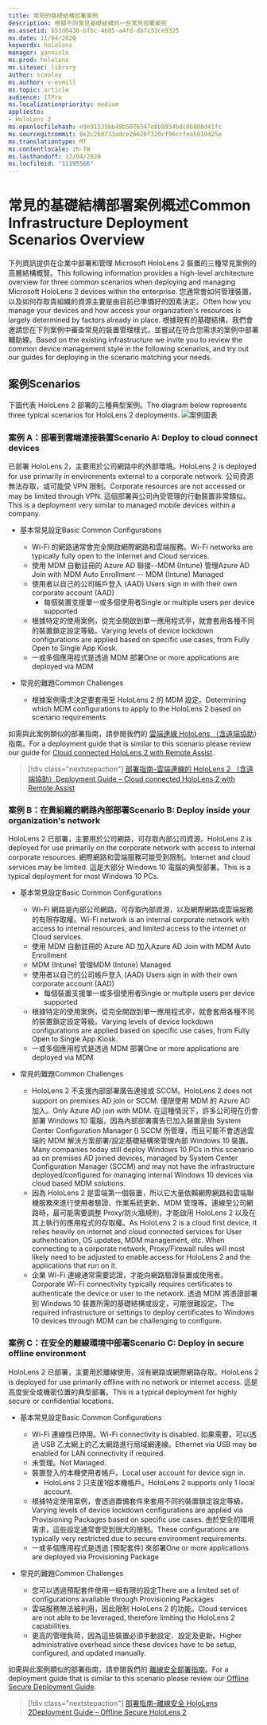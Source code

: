 ```yaml
---
title: 常見的基礎結構部署案例
description: 根據不同常見基礎結構的一些常見部署案例
ms.assetid: 651d0430-bfbc-4685-a4fd-db7c33ce9325
ms.date: 11/04/2020
keywords: hololens
manager: yannisle
ms.prod: hololens
ms.sitesec: library
author: scooley
ms.author: v-evmill
ms.topic: article
audience: ITPro
ms.localizationpriority: medium
appliesto:
- HoloLens 2
ms.openlocfilehash: e9e91535bb49b5076547e8b9934bdc86808d41fc
ms.sourcegitcommit: 8e2c268733adce2662bf320cf96ccfea5919425e
ms.translationtype: MT
ms.contentlocale: zh-TW
ms.lasthandoff: 12/04/2020
ms.locfileid: "11195566"
---
```

# <span data-ttu-id="b4641-104">常見的基礎結構部署案例概述</span><span class="sxs-lookup"><span data-stu-id="b4641-104">Common Infrastructure Deployment Scenarios Overview</span></span>

<span data-ttu-id="b4641-105">下列資訊提供在企業中部署和管理 Microsoft HoloLens 2 裝置的三種常見案例的高層結構概覽。</span><span class="sxs-lookup"><span data-stu-id="b4641-105">This following information provides a high-level architecture overview for three common scenarios when deploying and managing Microsoft HoloLens 2 devices within the enterprise.</span></span> <span data-ttu-id="b4641-106">您通常會如何管理裝置，以及如何存取貴組織的資源主要是由目前已準備好的因素決定。</span><span class="sxs-lookup"><span data-stu-id="b4641-106">Often how you manage your devices and how access your organization's resources is largely determined by factors already in place.</span></span> <span data-ttu-id="b4641-107">根據現有的基礎結構，我們會邀請您在下列案例中審查常見的裝置管理樣式，並嘗試在符合您需求的案例中部署輔助線。</span><span class="sxs-lookup"><span data-stu-id="b4641-107">Based on the existing infrastructure we invite you to review the common device management style in the following scenarios, and try out our guides for deploying in the scenario matching your needs.</span></span>

## <span data-ttu-id="b4641-108">案例</span><span class="sxs-lookup"><span data-stu-id="b4641-108">Scenarios</span></span>

<span data-ttu-id="b4641-109">下圖代表 HoloLens 2 部署的三種典型案例。</span><span class="sxs-lookup"><span data-stu-id="b4641-109">The diagram below represents three typical scenarios for HoloLens 2 deployments.</span></span>
![案例圖表](images/scenarios.jpg)

### <span data-ttu-id="b4641-111">案例 A：部署到雲端連接裝置</span><span class="sxs-lookup"><span data-stu-id="b4641-111">Scenario A: Deploy to cloud connect devices</span></span>

<span data-ttu-id="b4641-112">已部署 HoloLens 2，主要用於公司網路中的外部環境。</span><span class="sxs-lookup"><span data-stu-id="b4641-112">HoloLens 2 is deployed for use primarily in environments external to a corporate network.</span></span> <span data-ttu-id="b4641-113">公司資源無法存取，或可能受 VPN 限制。</span><span class="sxs-lookup"><span data-stu-id="b4641-113">Corporate resources are not accessed or may be limited through VPN.</span></span> <span data-ttu-id="b4641-114">這個部署與公司內受管理的行動裝置非常類似。</span><span class="sxs-lookup"><span data-stu-id="b4641-114">This is a deployment very similar to managed mobile devices within a company.</span></span>
 * <span data-ttu-id="b4641-115">基本常見設定</span><span class="sxs-lookup"><span data-stu-id="b4641-115">Basic Common Configurations</span></span>
   * <span data-ttu-id="b4641-116">Wi-Fi 的網路通常會完全開啟網際網路和雲端服務。</span><span class="sxs-lookup"><span data-stu-id="b4641-116">Wi-Fi networks are typically fully open to the Internet and Cloud services.</span></span>
   * <span data-ttu-id="b4641-117">使用 MDM 自動註冊的 Azure AD 聯接--MDM (Intune) 管理</span><span class="sxs-lookup"><span data-stu-id="b4641-117">Azure AD Join with MDM Auto Enrollment -- MDM (Intune) Managed</span></span>
   * <span data-ttu-id="b4641-118">使用者以自己的公司帳戶登入 (AAD) </span><span class="sxs-lookup"><span data-stu-id="b4641-118">Users sign in with their own corporate account (AAD)</span></span>
     * <span data-ttu-id="b4641-119">每個裝置支援單一或多個使用者</span><span class="sxs-lookup"><span data-stu-id="b4641-119">Single or multiple users per device supported</span></span>
   * <span data-ttu-id="b4641-120">根據特定的使用案例，從完全開啟到單一應用程式亭，就會套用各種不同的裝置鎖定設定等級。</span><span class="sxs-lookup"><span data-stu-id="b4641-120">Varying levels of device lockdown configurations are applied based on specific use cases, from Fully Open to Single App Kiosk.</span></span>
   * <span data-ttu-id="b4641-121">一或多個應用程式是透過 MDM 部署</span><span class="sxs-lookup"><span data-stu-id="b4641-121">One or more applications are deployed via MDM</span></span>

* <span data-ttu-id="b4641-122">常見的難題</span><span class="sxs-lookup"><span data-stu-id="b4641-122">Common Challenges</span></span>
   * <span data-ttu-id="b4641-123">根據案例需求決定要套用至 HoloLens 2 的 MDM 設定。</span><span class="sxs-lookup"><span data-stu-id="b4641-123">Determining which MDM configurations to apply to the HoloLens 2 based on scenario requirements.</span></span>

<span data-ttu-id="b4641-124">如需與此案例類似的部署指南，請參閱我們的 [雲端連線 HoloLens （含遠端協助](hololens2-cloud-connected-overview.md)）指南。</span><span class="sxs-lookup"><span data-stu-id="b4641-124">For a deployment guide that is similar to this scenario please review our guide for [Cloud connected HoloLens 2 with Remote Assist](hololens2-cloud-connected-overview.md).</span></span>

> [!div class="nextstepaction"]
> [<span data-ttu-id="b4641-125">部署指南–雲端連線的 HoloLens 2 （含遠端協助）</span><span class="sxs-lookup"><span data-stu-id="b4641-125">Deployment Guide – Cloud connected HoloLens 2 with Remote Assist</span></span>](hololens2-cloud-connected-overview.md)

### <span data-ttu-id="b4641-126">案例 B：在貴組織的網路內部部署</span><span class="sxs-lookup"><span data-stu-id="b4641-126">Scenario B: Deploy inside your organization's network</span></span>

<span data-ttu-id="b4641-127">HoloLens 2 已部署，主要用於公司網路，可存取內部公司資源。</span><span class="sxs-lookup"><span data-stu-id="b4641-127">HoloLens 2 is deployed for use primarily on the corporate network with access to internal corporate resources.</span></span> <span data-ttu-id="b4641-128">網際網路和雲端服務可能受到限制。</span><span class="sxs-lookup"><span data-stu-id="b4641-128">Internet and cloud services may be limited.</span></span> <span data-ttu-id="b4641-129">這是大部分 Windows 10 電腦的典型部署。</span><span class="sxs-lookup"><span data-stu-id="b4641-129">This is a typical deployment for most Windows 10 PCs.</span></span>
 * <span data-ttu-id="b4641-130">基本常見設定</span><span class="sxs-lookup"><span data-stu-id="b4641-130">Basic Common Configurations</span></span>
   * <span data-ttu-id="b4641-131">Wi-Fi 網路是內部公司網路，可存取內部資源，以及網際網路或雲端服務的有限存取權。</span><span class="sxs-lookup"><span data-stu-id="b4641-131">Wi-Fi network is an internal corporate network with access to internal resources, and limited access to the internet or Cloud services.</span></span>
   * <span data-ttu-id="b4641-132">使用 MDM 自動註冊的 Azure AD 加入</span><span class="sxs-lookup"><span data-stu-id="b4641-132">Azure AD Join with MDM Auto Enrollment</span></span>
   * <span data-ttu-id="b4641-133">MDM (Intune) 管理</span><span class="sxs-lookup"><span data-stu-id="b4641-133">MDM (Intune) Managed</span></span>
   * <span data-ttu-id="b4641-134">使用者以自己的公司帳戶登入 (AAD) </span><span class="sxs-lookup"><span data-stu-id="b4641-134">Users sign in with their own corporate account (AAD)</span></span>
     * <span data-ttu-id="b4641-135">每個裝置支援單一或多個使用者</span><span class="sxs-lookup"><span data-stu-id="b4641-135">Single or multiple users per device supported</span></span>
   * <span data-ttu-id="b4641-136">根據特定的使用案例，從完全開啟到單一應用程式亭，就會套用各種不同的裝置鎖定設定等級。</span><span class="sxs-lookup"><span data-stu-id="b4641-136">Varying levels of device lockdown configurations are applied based on specific use cases, from Fully Open to Single App Kiosk.</span></span>
   * <span data-ttu-id="b4641-137">一或多個應用程式是透過 MDM 部署</span><span class="sxs-lookup"><span data-stu-id="b4641-137">One or more applications are deployed via MDM</span></span>

 * <span data-ttu-id="b4641-138">常見的難題</span><span class="sxs-lookup"><span data-stu-id="b4641-138">Common Challenges</span></span>
   * <span data-ttu-id="b4641-139">HoloLens 2 不支援內部部署廣告連接或 SCCM。</span><span class="sxs-lookup"><span data-stu-id="b4641-139">HoloLens 2 does not support on premises AD join or SCCM.</span></span> <span data-ttu-id="b4641-140">僅限使用 MDM 的 Azure AD 加入。</span><span class="sxs-lookup"><span data-stu-id="b4641-140">Only Azure AD join with MDM.</span></span> <span data-ttu-id="b4641-141">在這種情況下，許多公司現在仍會部署 Windows 10 電腦，因為內部部署廣告已加入裝置是由 System Center Configuration Manager () SCCM 所管理，而且可能不會透過雲端的 MDM 解決方案部署/設定基礎結構來管理內部 Windows 10 裝置。</span><span class="sxs-lookup"><span data-stu-id="b4641-141">Many companies today still deploy Windows 10 PCs in this scenario as on premises AD joined devices, managed by System Center Configuration Manager (SCCM) and may not have the infrastructure deployed/configured for managing internal Windows 10 devices via cloud based MDM solutions.</span></span>
   * <span data-ttu-id="b4641-142">因為 HoloLens 2 是雲端第一個裝置，所以它大量依賴網際網路和雲端聯機服務來進行使用者驗證、作業系統更新、MDM 管理等。連線至公司網路時，最可能需要調整 Proxy/防火牆規則，才能啟用 HoloLens 2 以及在其上執行的應用程式的存取權。</span><span class="sxs-lookup"><span data-stu-id="b4641-142">As HoloLens 2 is a cloud first device, it relies heavily on internet and cloud connected services for User authentication, OS updates, MDM management, etc. When connecting to a corporate network, Proxy/Firewall rules will most likely need to be adjusted to enable access for HoloLens 2 and the applications that run on it.</span></span>
   * <span data-ttu-id="b4641-143">企業 Wi-Fi 連線通常需要認證，才能向網路驗證裝置或使用者。</span><span class="sxs-lookup"><span data-stu-id="b4641-143">Corporate Wi-Fi connectivity typically requires certificates to authenticate the device or user to the network.</span></span> <span data-ttu-id="b4641-144">透過 MDM 將憑證部署到 Windows 10 裝置所需的基礎結構或設定，可能很難設定。</span><span class="sxs-lookup"><span data-stu-id="b4641-144">The required infrastructure or settings to deploy certificates to Windows 10 devices through MDM can be challenging to configure.</span></span>

### <span data-ttu-id="b4641-145">案例 C：在安全的離線環境中部署</span><span class="sxs-lookup"><span data-stu-id="b4641-145">Scenario C: Deploy in secure offline environment</span></span>

<span data-ttu-id="b4641-146">HoloLens 2 已部署，主要用於離線使用，沒有網路或網際網路存取。</span><span class="sxs-lookup"><span data-stu-id="b4641-146">HoloLens 2 is deployed for use primarily offline with no network or internet access.</span></span> <span data-ttu-id="b4641-147">這是高度安全或機密位置的典型部署。</span><span class="sxs-lookup"><span data-stu-id="b4641-147">This is a typical deployment for highly secure or confidential locations.</span></span>
 * <span data-ttu-id="b4641-148">基本常見設定</span><span class="sxs-lookup"><span data-stu-id="b4641-148">Basic Common Configurations</span></span>
   * <span data-ttu-id="b4641-149">Wi-Fi 連線性已停用。</span><span class="sxs-lookup"><span data-stu-id="b4641-149">Wi-Fi connectivity is disabled.</span></span> <span data-ttu-id="b4641-150">如果需要，可以透過 USB 乙太網上的乙太網路進行局域網連線。</span><span class="sxs-lookup"><span data-stu-id="b4641-150">Ethernet via USB may be enabled for LAN connectivity if required.</span></span>
   * <span data-ttu-id="b4641-151">未管理。</span><span class="sxs-lookup"><span data-stu-id="b4641-151">Not Managed.</span></span>
   * <span data-ttu-id="b4641-152">裝置登入的本機使用者帳戶。</span><span class="sxs-lookup"><span data-stu-id="b4641-152">Local user account for device sign in.</span></span>
     * <span data-ttu-id="b4641-153">HoloLens 2 只支援1個本機帳戶。</span><span class="sxs-lookup"><span data-stu-id="b4641-153">HoloLens 2 supports only 1 local account.</span></span>
   * <span data-ttu-id="b4641-154">根據特定使用案例，會透過置備套件來套用不同的裝置鎖定設定等級。</span><span class="sxs-lookup"><span data-stu-id="b4641-154">Varying levels of device lockdown configurations are applied via Provisioning Packages based on specific use cases.</span></span> <span data-ttu-id="b4641-155">由於安全的環境需求，這些設定通常會受到很大的限制。</span><span class="sxs-lookup"><span data-stu-id="b4641-155">These configurations are typically very restricted due to secure environment requirements.</span></span>
   * <span data-ttu-id="b4641-156">一或多個應用程式是透過 [預配套件] 來部署</span><span class="sxs-lookup"><span data-stu-id="b4641-156">One or more applications are deployed via Provisioning Package</span></span>

 * <span data-ttu-id="b4641-157">常見的難題</span><span class="sxs-lookup"><span data-stu-id="b4641-157">Common Challenges</span></span>
   * <span data-ttu-id="b4641-158">您可以透過預配套件使用一組有限的設定</span><span class="sxs-lookup"><span data-stu-id="b4641-158">There are a limited set of configurations available through Provisioning Packages</span></span>
   * <span data-ttu-id="b4641-159">雲端服務無法被利用，因此限制 HoloLens 2 的功能。</span><span class="sxs-lookup"><span data-stu-id="b4641-159">Cloud services are not able to be leveraged, therefore limiting the HoloLens 2 capabilities.</span></span>
   * <span data-ttu-id="b4641-160">更高的管理負荷，因為這些裝置必須手動設定、設定及更新。</span><span class="sxs-lookup"><span data-stu-id="b4641-160">Higher administrative overhead since these devices have to be setup, configured, and updated manually.</span></span>

<span data-ttu-id="b4641-161">如需與此案例類似的部署指南，請參閱我們的 [離線安全部署指南](hololens-common-scenarios-offline-secure.md)。</span><span class="sxs-lookup"><span data-stu-id="b4641-161">For a deployment guide that is similar to this scenario please review our [Offline Secure Deployment Guide](hololens-common-scenarios-offline-secure.md).</span></span>

> [!div class="nextstepaction"]
> [<span data-ttu-id="b4641-162">部署指南–離線安全 HoloLens 2</span><span class="sxs-lookup"><span data-stu-id="b4641-162">Deployment Guide – Offline Secure HoloLens 2</span></span>](hololens-common-scenarios-offline-secure.md)
